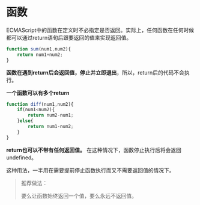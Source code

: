 # 函数

ECMAScript中的函数在定义时不必指定是否返回。实际上，任何函数在任何时候都可以通过return语句后跟要返回的值来实现返回值。

```javascript
function sum(num1,num2){
    return num1+num2;
}
```

**函数在遇到return后会返回值，停止并立即退出**，所以，return后的代码不会执行。

**一个函数可以有多个return**

```javascript
function diff(num1,num2){
    if(num1<num2){
        return num2-num1;
    }else{
        return num1-num2;
    }
}
```

**return也可以不带有任何返回值。** 在这种情况下，函数停止执行后将会返回undefined。

这种用法，一半用在需要提前停止函数执行而又不需要返回值的情况下。

> 推荐做法：
>
> 要么让函数始终返回一个值，要么永远不返回值。

